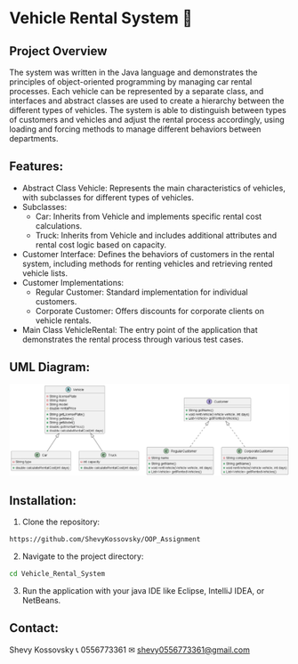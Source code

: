 ﻿
# Vehicle Rental System 🚗

## Project Overview
The system was written in the Java language and demonstrates the principles of object-oriented programming by managing car rental processes. Each vehicle can be represented by a separate class, and interfaces and abstract classes are used to create a hierarchy between the different types of vehicles. The system is able to distinguish between types of customers and vehicles and adjust the rental process accordingly, using loading and forcing methods to manage different behaviors between departments.

## Features:
- Abstract Class Vehicle: Represents the main characteristics of vehicles, with subclasses for different types of vehicles.
- Subclasses:
    - Car: Inherits from Vehicle and implements specific rental cost calculations.
    - Truck: Inherits from Vehicle and includes additional attributes and rental cost logic based on capacity.
- Customer Interface: Defines the behaviors of customers in the rental system, including methods for renting vehicles and retrieving rented vehicle lists.
- Customer Implementations:
    - Regular Customer: Standard implementation for individual customers.
    - Corporate Customer: Offers discounts for corporate clients on vehicle rentals.
- Main Class VehicleRental: The entry point of the application that demonstrates the rental process through various test cases.

## UML Diagram:
![UML Diagram](/src/UML.png)

## Installation:
1. Clone the repository:
```bash
https://github.com/ShevyKossovsky/OOP_Assignment
```
2. Navigate to the project directory:
```bash
cd Vehicle_Rental_System
```
3. Run the application with your java IDE like Eclipse, IntelliJ IDEA, or NetBeans.


## Contact:
Shevy Kossovsky 📞 0556773361 ✉ shevy0556773361@gmail.com
